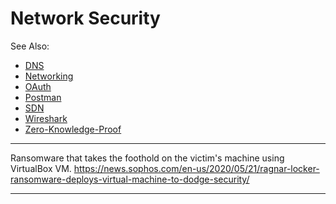 # Network Security

See Also:

  - [DNS](DNS.md)
  - [Networking](Networking.md)
  - [OAuth](OAuth.md)
  - [Postman](Postman.md)
  - [SDN](SDN.md)
  - [Wireshark](Wireshark.md)
  - [Zero-Knowledge-Proof](ZNP.md)

---

Ransomware that takes the foothold on the victim's machine using VirtualBox VM.
https://news.sophos.com/en-us/2020/05/21/ragnar-locker-ransomware-deploys-virtual-machine-to-dodge-security/

---
